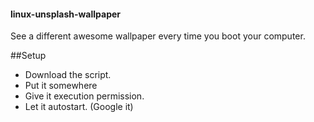 #### linux-unsplash-wallpaper
See a different awesome wallpaper every time you boot your computer.

##Setup

* Download the script.
* Put it somewhere
* Give it execution permission.
* Let it autostart. (Google it)
